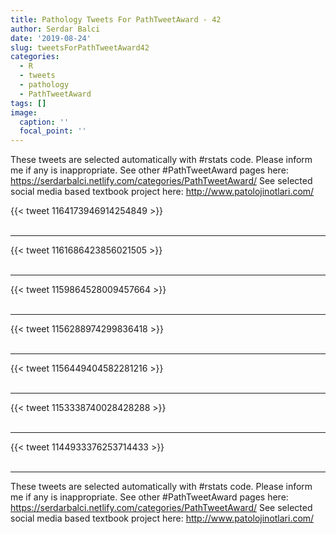 ```yaml
---
title: Pathology Tweets For PathTweetAward - 42
author: Serdar Balci
date: '2019-08-24'
slug: tweetsForPathTweetAward42
categories:
  - R
  - tweets
  - pathology
  - PathTweetAward
tags: []
image:
  caption: ''
  focal_point: ''
---
```



These tweets are selected automatically with #rstats code. Please inform me if any is inappropriate.
See other #PathTweetAward pages here: https://serdarbalci.netlify.com/categories/PathTweetAward/ 
See selected social media based textbook project here: http://www.patolojinotlari.com/

{{< tweet 1164173946914254849 >}}
<br>
<br>
<hr>
{{< tweet 1161686423856021505 >}}
<br>
<br>
<hr>
{{< tweet 1159864528009457664 >}}
<br>
<br>
<hr>
{{< tweet 1156288974299836418 >}}
<br>
<br>
<hr>
{{< tweet 1156449404582281216 >}}
<br>
<br>
<hr>
{{< tweet 1153338740028428288 >}}
<br>
<br>
<hr>
{{< tweet 1144933376253714433 >}}
<br>
<br>
<hr>


These tweets are selected automatically with #rstats code. Please inform me if any is inappropriate.
See other #PathTweetAward pages here: https://serdarbalci.netlify.com/categories/PathTweetAward/ 
See selected social media based textbook project here: http://www.patolojinotlari.com/
